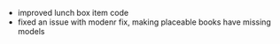 - improved lunch box item code
- fixed an issue with modenr fix, making placeable books have missing models
